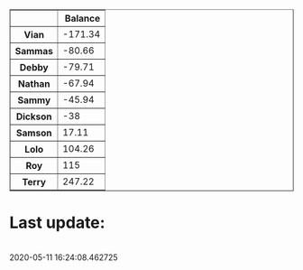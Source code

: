 <table border="1" class="dataframe">
  <thead>
    <tr style="text-align: right;">
      <th></th>
      <th>Balance</th>
    </tr>
  </thead>
  <tbody>
    <tr>
      <th>Vian</th>
      <td>-171.34</td>
    </tr>
    <tr>
      <th>Sammas</th>
      <td>-80.66</td>
    </tr>
    <tr>
      <th>Debby</th>
      <td>-79.71</td>
    </tr>
    <tr>
      <th>Nathan</th>
      <td>-67.94</td>
    </tr>
    <tr>
      <th>Sammy</th>
      <td>-45.94</td>
    </tr>
    <tr>
      <th>Dickson</th>
      <td>-38</td>
    </tr>
    <tr>
      <th>Samson</th>
      <td>17.11</td>
    </tr>
    <tr>
      <th>Lolo</th>
      <td>104.26</td>
    </tr>
    <tr>
      <th>Roy</th>
      <td>115</td>
    </tr>
    <tr>
      <th>Terry</th>
      <td>247.22</td>
    </tr>
  </tbody>
</table><H1>Last update:</h1><br>2020-05-11 16:24:08.462725